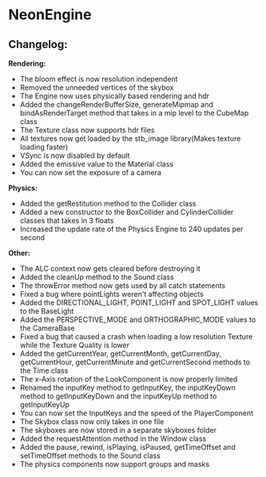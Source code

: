 # NeonEngine

## Changelog:

**Rendering:**
- The bloom effect is now resolution independent
- Removed the unneeded vertices of the skybox
- The Engine now uses physically based rendering and hdr
- Added the changeRenderBufferSize, generateMipmap and bindAsRenderTarget method that takes in a mip level to the CubeMap class
- The Texture class now supports hdr files
- All textures now get loaded by the stb_image library(Makes texture loading faster)
- VSync is now disabled by default
- Added the emissive value to the Material class
- You can now set the exposure of a camera

**Physics:**
- Added the getRestitution method to the Collider class
- Added a new constructor to the BoxCollider and CylinderCollider classes that takes in 3 floats
- Increased the update rate of the Physics Engine to 240 updates per second

**Other:**
- The ALC context now gets cleared before destroying it
- Added the cleanUp method to the Sound class
- The throwError method now gets used by all catch statements
- Fixed a bug where pointLights weren't affecting objects
- Added the DIRECTIONAL_LIGHT, POINT_LIGHT and SPOT_LIGHT values to the BaseLight
- Added the PERSPECTIVE_MODE and ORTHOGRAPHIC_MODE values to the CameraBase
- Fixed a bug that caused a crash when loading a low resolution Texture while the Texture Quality is lower
- Added the getCurrentYear, getCurrentMonth, getCurrentDay, getCurrentHour, getCurrentMinute and getCurrentSecond methods to the Time class
- The x-Axis rotation of the LookComponent is now properly limited
- Renamed the inputKey method to getInputKey, the inputKeyDown method to getInputKeyDown and the inputKeyUp method to getInputKeyUp
- You can now set the InputKeys and the speed of the PlayerComponent
- The Skybox class now only takes in one file
- The skyboxes are now stored in a separate skyboxes folder
- Added the requestAttention method in the Window class
- Added the pause, rewind, isPlaying, isPaused, getTimeOffset and setTimeOffset methods to the Sound class
- The physics components now support groups and masks